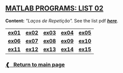 ## [**MATLAB PROGRAMS: LIST 02**](#)

**Content:** _"Laços de Repetição"._
See the list pdf [**_here_**](./list02.pdf).

<table>
  <tr>
    <td> <a href="./ex01.m"> <b> ex01 </b> </a> </td>
    <td> <a href="./ex02.m"> <b> ex02 </b> </a> </td>
    <td> <a href="./ex03.m"> <b> ex03 </b> </a> </td>
    <td> <a href="./ex04.m"> <b> ex04 </b> </a> </td>
    <td> <a href="./ex05.m"> <b> ex05 </b> </a> </td>
  </tr>
  <tr>
    <td> <a href="./ex06.m"> <b> ex06 </b> </a> </td>
    <td> <a href="./ex07.m"> <b> ex07 </b> </a> </td>
    <td> <a href="./ex08.m"> <b> ex08 </b> </a> </td>
    <td> <a href="./ex09.m"> <b> ex09 </b> </a> </td>
    <td> <a href="./ex10.m"> <b> ex10 </b> </a> </td>
  </tr>
  <tr>
    <td> <a href="./ex11.m"> <b> ex11 </b> </a> </td>
    <td> <a href="./ex12.m"> <b> ex12 </b> </a> </td>
    <td> <a href="./ex13.m"> <b> ex13 </b> </a> </td>
    <td> <a href="./ex14.m"> <b> ex14 </b> </a> </td>
    <td> <a href="./ex15.m"> <b> ex15 </b> </a> </td>
  </tr>
</table>

### [**❰ &nbsp; Return to main page**](../)
